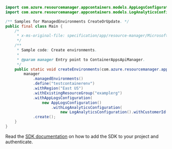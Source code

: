 ```java
import com.azure.resourcemanager.appcontainers.models.AppLogsConfiguration;
import com.azure.resourcemanager.appcontainers.models.LogAnalyticsConfiguration;

/** Samples for ManagedEnvironments CreateOrUpdate. */
public final class Main {
    /*
     * x-ms-original-file: specification/app/resource-manager/Microsoft.App/preview/2022-01-01-preview/examples/ManagedEnvironments_CreateOrUpdate.json
     */
    /**
     * Sample code: Create environments.
     *
     * @param manager Entry point to ContainerAppsApiManager.
     */
    public static void createEnvironments(com.azure.resourcemanager.appcontainers.ContainerAppsApiManager manager) {
        manager
            .managedEnvironments()
            .define("testcontainerenv")
            .withRegion("East US")
            .withExistingResourceGroup("examplerg")
            .withAppLogsConfiguration(
                new AppLogsConfiguration()
                    .withLogAnalyticsConfiguration(
                        new LogAnalyticsConfiguration().withCustomerId("string").withSharedKey("string")))
            .create();
    }
}
```

Read the [SDK documentation](https://github.com/Azure/azure-sdk-for-java/blob/azure-resourcemanager-appcontainers_1.0.0-beta.1/sdk/appcontainers/azure-resourcemanager-appcontainers/README.md) on how to add the SDK to your project and authenticate.
